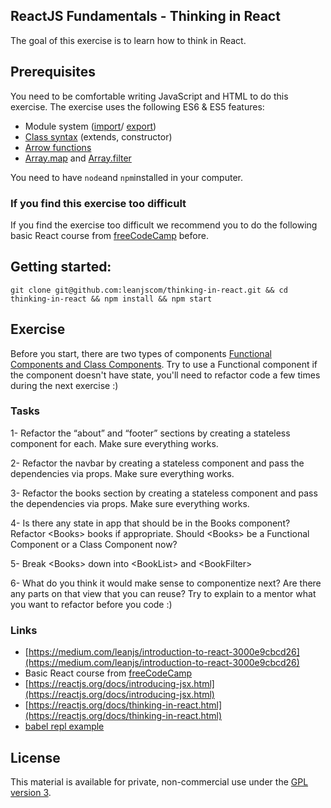 ## ReactJS Fundamentals - Thinking in React

The goal of this exercise is to learn how to think in React.

## Prerequisites
You need to be comfortable writing JavaScript and HTML to do this exercise. The exercise uses the following ES6 & ES5 features:
- Module system ([import](https://developer.mozilla.org/en-US/docs/Web/JavaScript/Reference/Statements/import)/ [export](https://developer.mozilla.org/en-US/docs/Web/JavaScript/Reference/Statements/export))
- [Class syntax](https://developer.mozilla.org/en-US/docs/Web/JavaScript/Reference/Classes) (extends, constructor)
- [Arrow functions](https://developer.mozilla.org/en-US/docs/Web/JavaScript/Reference/Functions/Arrow_functions)
- [Array.map](https://developer.mozilla.org/en-US/docs/Web/JavaScript/Reference/Global_Objects/Array/map) and [Array.filter](https://developer.mozilla.org/en-US/docs/Web/JavaScript/Reference/Global_Objects/Array/filter)

You need to have `node`and `npm`installed in your computer.

### If you find this exercise too difficult

If you find the exercise too difficult we recommend you to do the following basic React course from [freeCodeCamp](
https://learn.freecodecamp.org/front-end-libraries/react/) before.

## Getting started:

`git clone git@github.com:leanjscom/thinking-in-react.git && cd thinking-in-react && npm install && npm start`

## Exercise

Before you start, there are two types of components [Functional Components and Class Components](https://reactjs.org/docs/components-and-props.html#functional-and-class-components).  Try to use a Functional component if the component doesn't have state, you'll need to refactor code a few times during the next exercise :)

### Tasks

1- Refactor the “about” and “footer” sections by creating a stateless component for each. Make sure everything works.


2- Refactor the navbar by creating a stateless component and pass the dependencies via props. Make sure everything works.


3- Refactor the books section by creating a stateless component and pass the dependencies via props. Make sure everything works.


4- Is there any state in app that should be in the Books component?  Refactor &lt;Books&gt; books if appropriate. Should &lt;Books&gt; be a Functional Component or a Class Component now?


5- Break &lt;Books&gt; down into  &lt;BookList&gt; and &lt;BookFilter&gt;


6- What do you think it would make sense to componentize next? Are there any parts on that view that you can reuse? Try to explain to a mentor what you want to refactor before you code :)

### Links

* [https://medium.com/leanjs/introduction-to-react-3000e9cbcd26](https://medium.com/leanjs/introduction-to-react-3000e9cbcd26)
* Basic React course from [freeCodeCamp](
https://learn.freecodecamp.org/front-end-libraries/react/)
* [https://reactjs.org/docs/introducing-jsx.html](https://reactjs.org/docs/introducing-jsx.html)
* [https://reactjs.org/docs/thinking-in-react.html](https://reactjs.org/docs/thinking-in-react.html)
* [babel repl example](https://babeljs.io/repl/#?babili=false&browsers=&build=&builtIns=false&code_lz=MYewdgzgLgBAEgUwDZJAYRAWwA7gWWAXhgAoBKGQgPlICgYYAeAEwEsA3K-hpgCwEYqiFCACEjAPQCuPJtioB1ZKEwIYUEEwCGMXgCcEAM0IAiXlCjYIALgkSDW4FABWEAHSOtzBJgCeJqgAlBEcoACkAZTcAQWAvH19JLSpJeW5JNk5aMgBuWloWDhhgJC0ICAA5LVVTUAItVjAEPQD0zOLS8qqakz0QAHdW2QBvYVQMHDwCAF90iUyuDI4qIA&debug=false&forceAllTransforms=false&shippedProposals=false&circleciRepo=&evaluate=true&fileSize=false&lineWrap=false&presets=es2015%2Creact%2Cstage-2&prettier=false&targets=&version=6.26.0&envVersion=)

## License

This material is available for private, non-commercial use under the [GPL version 3](http://www.gnu.org/licenses/gpl-3.0-standalone.html).
